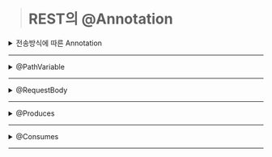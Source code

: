 ># REST의 @Annotation 

<details markdown="1">
<summary>전송방식에 따른 Annotation</summary>

- ## 전송방식에 따른 어노테이션

|작업|HTTP Method|URI 예제|어노테이션|Operation Performed|
|---|---|---|---|---|
|등록(Create)|POST|/members/new|@PostMapping|리소스를 가져옴|
|조회(Read)|GET|/members/{id}|@GetMapping|정의된 의미가 없으면 자원을 생성|
|수정(Update)|PUT|/members/{id}+body(json데이터 등)|@RequestMapping|자원을 생성하거나 업데이트|
|삭제(Delete)|DELETE|/members/{id}|@DeleteMapping|자원을 삭제|
> 예제
```java
package org.zerock.controller;

import java.util.List;

import org.springframework.http.HttpStatus;
import org.springframework.http.MediaType;
import org.springframework.http.ResponseEntity;
import org.springframework.web.bind.annotation.DeleteMapping;
import org.springframework.web.bind.annotation.GetMapping;
import org.springframework.web.bind.annotation.PathVariable;
import org.springframework.web.bind.annotation.PostMapping;
import org.springframework.web.bind.annotation.RequestBody;
import org.springframework.web.bind.annotation.RequestMapping;
import org.springframework.web.bind.annotation.RequestMethod;
import org.springframework.web.bind.annotation.RestController;
import org.zerock.domain.Criteria;
import org.zerock.domain.ReplyPageDTO;
import org.zerock.domain.ReplyVO;
import org.zerock.service.ReplyService;

import lombok.AllArgsConstructor;
import lombok.extern.log4j.Log4j;

@RequestMapping("/replies/")
@RestController
@Log4j
@AllArgsConstructor
public class ReplyController {
	
	private ReplyService service;
	
	//댓글 등록
	@PostMapping(value="/new", consumes="application/json", produces= {MediaType.TEXT_PLAIN_VALUE})
	public ResponseEntity<String> create(@RequestBody ReplyVO vo){
		log.info("ReplyVO: " + vo);
		
		int insertCount = service.register(vo);
		
		log.info("Reply INSERT COUNT: " + insertCount);
		
		return insertCount == 1
				? new ResponseEntity<>("success", HttpStatus.OK)
				: new ResponseEntity<>(HttpStatus.INTERNAL_SERVER_ERROR);
				//삼항 연산자 처리
	}
	
	// 댓글 목록
	@GetMapping(value="/pages/{bno}/{page}", produces= {MediaType.APPLICATION_ATOM_XML_VALUE, MediaType.APPLICATION_JSON_UTF8_VALUE})
	public ResponseEntity<ReplyPageDTO> getList(@PathVariable("page") int page, @PathVariable("bno") Long bno){
		Criteria cri = new Criteria(page, 10);
		
		log.info("get Reply List bno: " + bno);
		
		log.info("cri : " + cri);
		
		return new ResponseEntity<>(service.getListPage(cri, bno), HttpStatus.OK);
	}
	
	// 댓글 조회
	@GetMapping(value="/{rno}", produces= {MediaType.APPLICATION_ATOM_XML_VALUE, MediaType.APPLICATION_JSON_UTF8_VALUE})
	public ResponseEntity<ReplyVO> get(@PathVariable("rno") Long rno){
		log.info("get : " + rno);
		
		return new ResponseEntity<>(service.get(rno), HttpStatus.OK);
	}
	
	// 댓글 삭제
	@DeleteMapping(value="/{rno}", produces= {MediaType.TEXT_PLAIN_VALUE})
	public ResponseEntity<String> remove(@PathVariable("rno") Long rno){
		log.info("remove : " + rno);
		
		return service.remove(rno) == 1
				? new ResponseEntity<>("success", HttpStatus.OK)
				: new ResponseEntity<>(HttpStatus.INTERNAL_SERVER_ERROR);
	}
	
	// 댓글 수정
	@RequestMapping(method= {RequestMethod.PUT, RequestMethod.PATCH}, value="/{rno}", consumes="application/json", produces= {MediaType.TEXT_PLAIN_VALUE})
	public ResponseEntity<String> modify(@RequestBody ReplyVO vo, @PathVariable("rno") Long rno){
		vo.setRno(rno);
		
		log.info("rno : " + rno);
		log.info("modify : " + vo);
		
		return service.modify(vo) == 1
				? new ResponseEntity<>("success", HttpStatus.OK)
				: new ResponseEntity<>(HttpStatus.INTERNAL_SERVER_ERROR);
	}
}
```
</details>

-------

<details markdown="1">
<summary>@PathVariable</summary>

- ## @PathVariable
    - '?' 뒤에 파라미터를 추가하는 형식의 '쿼리 스트링' 방식 대신 사용
    - URL 상에 경로의 일부를 파라미터로 사용
    ```java
    // http://localhost:8080/controller/sample/product/bags/234
    // http://localhost:8080/controller/sample/product/bags/234.json
    @GetMapping(value="/product/{cat}/{pid}")
    public String[] getPath(@PathVariable("cat") String cat, @PathVariable("pid") int pid) {
        return new String[] {"category: " + cat, "productid: " + pid};
    }
    ```
</details>

-------

<details markdown="1">
<summary>@RequestBody</summary>

- ## @RequestBody
	- JSON 데이터를 원하는 타입의 객체로 변환해야 하는 경우에 주로 사용
	- 전달된 요청(request)의 내용(body)을 이용해서 해당 파라미터의 타입으로 변환을 요구함
    - 내부적으로는 HttpMessageConverter 타입의 객체들을 이용해서 다양한 포맷의 입력 데이터를 변환할 수 있음
    - 대부분의 경우에는 JSON 데이터를 서버에 보내서 원하는 타입의 객체로 변환하는 용도로 사용되지만, 경우에 따라서는 원하는 포맷의 데이터를 보내고, 이를 해석해서 원하는 타입으로 사용하기도 함
	> TicketVO.java
    ```java
    package org.zerock.domain;

    import lombok.Data;

    @Data
    public class TicketVO {
        private int tno;
        private String owner;
        private String grade;
    }
    ```
    > SampleController.java
    ```java
    @PostMapping("/ticket")
    public Ticket convert(@RequestBody TicketVO vo) {
        log.info("convert....ticket" + ticket);
        
        return ticket;
    }
    ```
	> REST Controller 응용
	```java
		@PostMapping(value="/new", consumes="application/json", produces= {MediaType.TEXT_PLAIN_VALUE})
		public ResponseEntity<String> create(@RequestBody ReplyVO vo){
			log.info("ReplyVO: " + vo);
			
			int insertCount = service.register(vo);
			
			log.info("Reply INSERT COUNT: " + insertCount);
			
			return insertCount == 1
					? new ResponseEntity<>("success", HttpStatus.OK)
					: new ResponseEntity<>(HttpStatus.INTERNAL_SERVER_ERROR);
					//삼항 연산자 처리
		}
	}
	```
</details>

----------

<details markdown="1">
<summary>@Produces</summary>

- ## @Produces
	- @Produces 어노테이션은 자원이 생성하여 클라이언트로 다시 보낼 수있는 MIME 미디어 유형 또는 표현을 지정하는 데 사용
	- @Produces가 클래스 수준에서 적용되면 리소스의 모든 메서드는 기본적으로 지정된 MIME 형식을 생성할 수 있음
	- 메서드 수준에서 적용되면 클래스 수준에서 적용된 모든 @Produces 어노테이션을 재정의
	- 자원의 메소드가 클라이언트 요청에서 MIME 유형을 생성 할 수없는 경우 Jersey 런타임은 HTTP "406 Not Acceptable"오류를 다시 보냄
```java
// 방법 1
@Produces({"application/xml", "application/json"})
public String doGetAsXmlOrJson() {
	...
}

// 방법 2
@GetMapping(value="/{rno}", produces= {MediaType.APPLICATION_ATOM_XML_VALUE, MediaType.APPLICATION_JSON_UTF8_VALUE})
	public ResponseEntity<ReplyVO> get(@PathVariable("rno") Long rno){
		log.info("get : " + rno);
		
		return new ResponseEntity<>(service.get(rno), HttpStatus.OK);
	}
```
</details>

---------

<details markdown="1">
<summary>@Consumes</summary>

- ## @Consumes
	- @Consumes 어노테이션은 리소스가 클라이언트에서 받아 들일 수 있거나 소비 할 수있는 표현의 MIME 미디어 유형을 지정하는 데 사용
	- @Consumes가 클래스 수준에서 적용되면 모든 응답 메서드는 기본적으로 지정된 MIME 형식을 허용함
	-  @Consumes가 메소드 레벨에서 적용되면, 클래스 레벨에서 적용된 @Consumes 어노테이션을 대체
	- 자원이 클라이언트 요청의 MIME 유형을 사용할 수 없으면 Jersey 런타임은 HTTP "415 지원되지 않는 매체 유형" 오류를 다시 보냄
```java
// 방법 1
@POST
@Consumes("text/plain")
public void postClichedMessage(String message) {
   // Store the message
}

// 방법2
@PostMapping(value="/new", consumes="application/json", produces= {MediaType.TEXT_PLAIN_VALUE})
public ResponseEntity<String> create(@RequestBody ReplyVO vo){
	log.info("ReplyVO: " + vo);
	
	int insertCount = service.register(vo);
	
	log.info("Reply INSERT COUNT: " + insertCount);
	
	return insertCount == 1
			? new ResponseEntity<>("success", HttpStatus.OK)
			: new ResponseEntity<>(HttpStatus.INTERNAL_SERVER_ERROR);
			//삼항 연산자 처리
}
```
</details>

--------